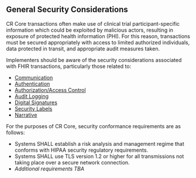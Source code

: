 ## General Security Considerations

CR Core transactions often make use of clinical trial participant-specific information which could be exploited by malicious actors, resulting in exposure of protected health information (PHI). For this reason, transactions must be secured appropriately with access to limited authorized individuals, data protected in transit, and appropriate audit measures taken.

Implementers should be aware of the security considerations associated with FHIR transactions, particularly those related to:

- [Communication](http://hl7.org/fhir/security.html#http)
- [Authentication](http://hl7.org/fhir/security.html#authentication)
- [Authorization/Access Control](http://hl7.org/fhir/security.html#authorization/access%20control)
- [Audit Logging](http://hl7.org/fhir/security.html#audit)
- [Digital Signatures](http://hl7.org/fhir/security.html#digital%20signatures)
- [Security Labels](http://hl7.org/fhir/security-labels.html)
- [Narrative](http://hl7.org/fhir/security.html#narrative)

For the purposes of CR Core, security conformance requirements are as follows:
- Systems SHALL establish a risk analysis and management regime that conforms with HIPAA security regulatory requirements.
- Systems SHALL use TLS version 1.2 or higher for all transmissions not taking place over a secure network connection.
- *Additional requirements TBA*

